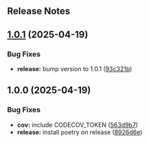 Release Notes
---

## [1.0.1](https://github.com/luabida/python-llsp/compare/1.0.0...1.0.1) (2025-04-19)

### Bug Fixes

* **release:** bump version to 1.0.1 ([93c321b](https://github.com/luabida/python-llsp/commit/93c321bde2c8feee9f038d492d37763e22671e79))

## 1.0.0 (2025-04-19)

### Bug Fixes

* **cov:** include CODECOV_TOKEN ([563d9b7](https://github.com/luabida/python-llsp/commit/563d9b7a91a6f2fb44a2a3baa235b0e5286ea3b2))
* **release:** install poetry on release ([8926d6e](https://github.com/luabida/python-llsp/commit/8926d6e80baf6eeb7b8f83e5a50d64adf1d7b541))
